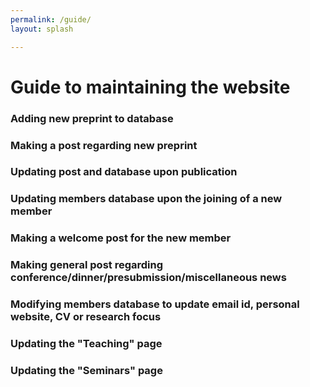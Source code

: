 ```yaml
---
permalink: /guide/
layout: splash

---
```


# Guide to maintaining the website

### Adding new preprint to database
### Making a post regarding new preprint
### Updating post and database upon publication
### Updating members database upon the joining of a new member
### Making a welcome post for the new member
### Making general post regarding conference/dinner/presubmission/miscellaneous news
### Modifying members database to update email id, personal website, CV or research focus
### Updating the "Teaching" page
### Updating the "Seminars" page
